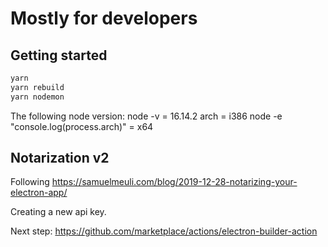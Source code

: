 # Mostly for developers

## Getting started

```sh
yarn
yarn rebuild
yarn nodemon
```

The following node version:
node -v = 16.14.2
arch = i386
node -e  "console.log(process.arch)" = x64

## Notarization v2

Following <https://samuelmeuli.com/blog/2019-12-28-notarizing-your-electron-app/>

Creating a new api key.

Next step: <https://github.com/marketplace/actions/electron-builder-action>
